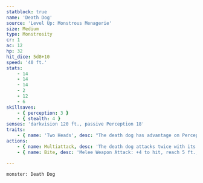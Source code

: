 ```yaml
---
statblock: true
name: 'Death Dog'
source: 'Level Up: Monstrous Menagerie'
size: Medium
type: Monstrosity
cr: 1
ac: 12
hp: 32
hit_dice: 5d8+10
speed: '40 ft.'
stats:
    - 14
    - 14
    - 14
    - 2
    - 12
    - 6
skillsaves:
    - { perception: 3 }
    - { stealth: 4 }
senses: 'darkvision 120 ft., passive Perception 18'
traits:
    - { name: 'Two Heads', desc: "The death dog has advantage on Perception checks and on saving throws made to resist being blinded, charmed, deafened, frightened, stunned, or knocked unconscious, and it can't be flanked." }
actions:
    - { name: Multiattack, desc: 'The death dog attacks twice with its bite.' }
    - { name: Bite, desc: 'Melee Weapon Attack: +4 to hit, reach 5 ft., one target. Hit: 5 (1d6+2) piercing damage. If the target is a creature, it makes a DC 12 Constitution saving throw. On a failure, it becomes infected with a disease. Until this disease is cured, the target is poisoned. While diseased, the target makes a DC 12 Constitution saving throw every 24 hours, reducing its hit point maximum by 5 (1d10) on a failure and ending the disease on a success. This hit point maximum reduction lasts until the disease is cured. The target dies if its hit point maximum is reduced to 0.' }

---
```

```statblock
monster: Death Dog
```
